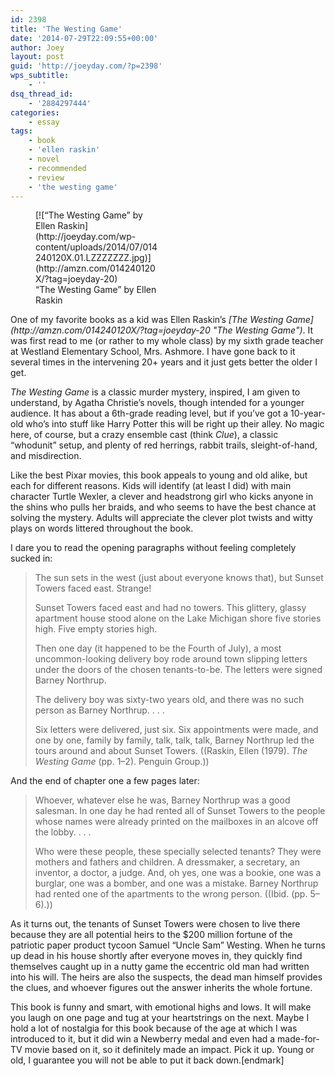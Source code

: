 ```yaml
---
id: 2398
title: 'The Westing Game'
date: '2014-07-29T22:09:55+00:00'
author: Joey
layout: post
guid: 'http://joeyday.com/?p=2398'
wps_subtitle:
    - ''
dsq_thread_id:
    - '2884297444'
categories:
    - essay
tags:
    - book
    - 'ellen raskin'
    - novel
    - recommended
    - review
    - 'the westing game'
---
```


<figure aria-describedby="caption-attachment-2400" class="wp-caption alignleft" id="attachment_2400" style="width: 200px">[![“The Westing Game” by Ellen Raskin](http://joeyday.com/wp-content/uploads/2014/07/014240120X.01.LZZZZZZZ.jpg)](http://amzn.com/014240120X/?tag=joeyday-20)<figcaption class="wp-caption-text" id="caption-attachment-2400">“The Westing Game” by Ellen Raskin</figcaption></figure> One of my favorite books as a kid was Ellen Raskin’s <cite>[The Westing Game](http://amzn.com/014240120X/?tag=joeyday-20 "The Westing Game")</cite>. It was first read to me (or rather to my whole class) by my sixth grade teacher at Westland Elementary School, Mrs. Ashmore. I have gone back to it several times in the intervening 20+ years and it just gets better the older I get.

<cite>The Westing Game</cite> is a classic murder mystery, inspired, I am given to understand, by Agatha Christie’s novels, though intended for a younger audience. It has about a 6th-grade reading level, but if you’ve got a 10-year-old who’s into stuff like Harry Potter this will be right up their alley. No magic here, of course, but a crazy ensemble cast (think <cite>Clue</cite>), a classic “whodunit” setup, and plenty of red herrings, rabbit trails, sleight-of-hand, and misdirection.

Like the best Pixar movies, this book appeals to young and old alike, but each for different reasons. Kids will identify (at least I did) with main character Turtle Wexler, a clever and headstrong girl who kicks anyone in the shins who pulls her braids, and who seems to have the best chance at solving the mystery. Adults will appreciate the clever plot twists and witty plays on words littered throughout the book.

I dare you to read the opening paragraphs without feeling completely sucked in:

> The sun sets in the west (just about everyone knows that), but Sunset Towers faced east. Strange!
> 
> Sunset Towers faced east and had no towers. This glittery, glassy apartment house stood alone on the Lake Michigan shore five stories high. Five empty stories high.
> 
> Then one day (it happened to be the Fourth of July), a most uncommon-looking delivery boy rode around town slipping letters under the doors of the chosen tenants-to-be. The letters were signed Barney Northrup.
> 
> The delivery boy was sixty-two years old, and there was no such person as Barney Northrup. . . .
> 
> Six letters were delivered, just six. Six appointments were made, and one by one, family by family, talk, talk, talk, Barney Northrup led the tours around and about Sunset Towers. ((Raskin, Ellen (1979). <cite>The Westing Game</cite> (pp. 1–2). Penguin Group.))

And the end of chapter one a few pages later:

> Whoever, whatever else he was, Barney Northrup was a good salesman. In one day he had rented all of Sunset Towers to the people whose names were already printed on the mailboxes in an alcove off the lobby. . . .
> 
> Who were these people, these specially selected tenants? They were mothers and fathers and children. A dressmaker, a secretary, an inventor, a doctor, a judge. And, oh yes, one was a bookie, one was a burglar, one was a bomber, and one was a mistake. Barney Northrup had rented one of the apartments to the wrong person. ((Ibid. (pp. 5–6).))

As it turns out, the tenants of Sunset Towers were chosen to live there because they are all potential heirs to the $200 million fortune of the patriotic paper product tycoon Samuel “Uncle Sam” Westing. When he turns up dead in his house shortly after everyone moves in, they quickly find themselves caught up in a nutty game the eccentric old man had written into his will. The heirs are also the suspects, the dead man himself provides the clues, and whoever figures out the answer inherits the whole fortune.

This book is funny and smart, with emotional highs and lows. It will make you laugh on one page and tug at your heartstrings on the next. Maybe I hold a lot of nostalgia for this book because of the age at which I was introduced to it, but it did win a Newberry medal and even had a made-for-TV movie based on it, so it definitely made an impact. Pick it up. Young or old, I guarantee you will not be able to put it back down.\[endmark\]